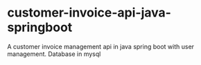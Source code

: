 # customer-invoice-api-java-springboot

A customer invoice management api in java spring boot with user management.
Database in mysql
